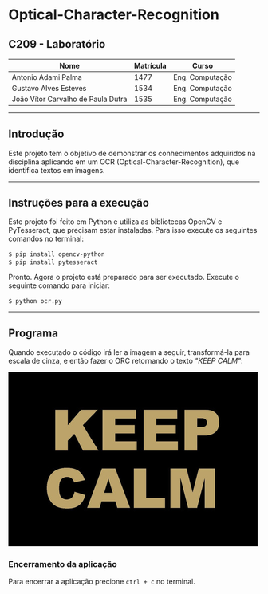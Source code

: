 # Optical-Character-Recognition
## C209 - Laboratório

|Nome|Matrícula|Curso|
|---------|---------|---------|
|Antonio Adami Palma|1477|Eng. Computação|
|Gustavo Alves Esteves|1534|Eng. Computação|
|João Vítor Carvalho de Paula Dutra|1535|Eng. Computação|

---
## Introdução

Este projeto tem o objetivo de demonstrar os conhecimentos adquiridos na disciplina aplicando em um OCR (Optical-Character-Recognition), que identifica textos em imagens.

---
## Instruções para a execução
Este projeto foi feito em Python e utiliza as bibliotecas OpenCV e PyTesseract, que precisam estar instaladas. Para isso execute os seguintes comandos no terminal:

```
$ pip install opencv-python
$ pip install pytesseract
```

Pronto. Agora o projeto está preparado para ser executado. Execute o seguinte comando para iniciar:

```
$ python ocr.py
```

---
## Programa
Quando executado o código irá ler a imagem a seguir, transformá-la para escala de cinza, e então fazer o ORC retornando o texto *"KEEP CALM"*:

![Janela da Aplicação](/texto.jpg)

### Encerramento da aplicação
Para encerrar a aplicação precione `ctrl + c` no terminal.
